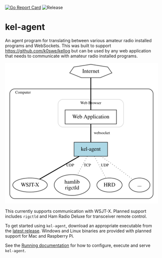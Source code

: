 [![Go Report Card](https://goreportcard.com/badge/github.com/k0swe/kel-agent)](https://goreportcard.com/report/github.com/k0swe/kel-agent)
![Release](https://github.com/k0swe/kel-agent/workflows/Release/badge.svg)

# kel-agent

An agent program for translating between various amateur radio installed programs and WebSockets.
This was built to support https://github.com/k0swe/kellog but can be used by any web application
that needs to communicate with amateur radio installed programs.

![Architecture](architecture.svg)

This currently supports communication with WSJT-X. Planned support includes `rigctld` and Ham
Radio Deluxe for transceiver remote control.

To get started using `kel-agent`, download an appropriate executable from the
[latest release](https://github.com/k0swe/kel-agent/releases/latest). Windows and Linux binaries are
provided with planned support for Mac and Raspberry Pi.

See the [Running documentation](RUNNING.md) for how to configure, execute and serve `kel-agent`.
